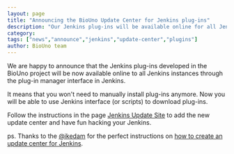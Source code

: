 ```yaml
---
layout: page
title: "Announcing the BioUno Update Center for Jenkins plug-ins"
description: "Our Jenkins plug-ins will be available online for all Jenkins instances"
category: 
tags: ["news","announce","jenkins","update-center","plugins"]
author: BioUno team
---
```


We are happy to announce that the Jenkins plug-ins developed in the BioUno project 
will be now available online to all Jenkins instances through the plug-in manager 
interface in Jenkins.

It means that you won't need to manually install plug-ins anymore. Now you will 
be able to use Jenkins interface (or scripts) to download plug-ins. 

Follow the instructions in the page [Jenkins Update Site]({{site.baseurl}}jenkins-update-site.html) 
to add the new update center and have fun hacking your Jenkins.

ps. Thanks to the [@ikedam](https://github.com/ikedam) for the perfect 
instructions on [how to create an update center for Jenkins](https://github.com/ikedam/backend-update-center2/wiki/How-to-create-your-own-Jenkins-Update-Center).